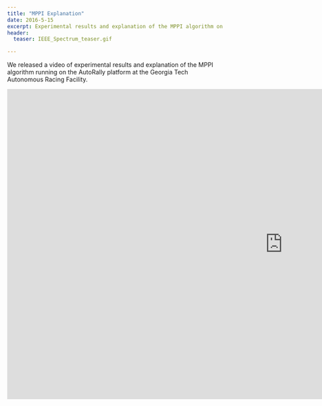 ```yaml
---
title: "MPPI Explanation"
date: 2016-5-15
excerpt: Experimental results and explanation of the MPPI algorithm on the AutoRally platform 
header:
  teaser: IEEE_Spectrum_teaser.gif

---
```


We released a video of experimental results and explanation of the MPPI algorithm running on the AutoRally platform at the Georgia Tech Autonomous Racing Facility.


<iframe width="1280" height="720" src="https://www.youtube.com/embed/1AR2-OHCxsQ" frameborder="0"></iframe>
